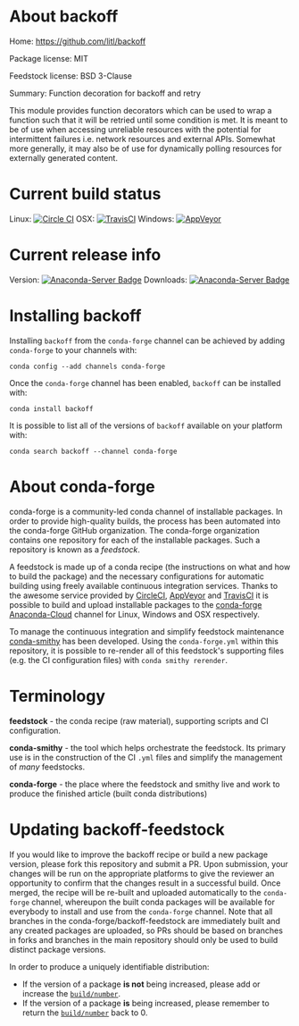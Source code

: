 About backoff
=============

Home: https://github.com/litl/backoff

Package license: MIT

Feedstock license: BSD 3-Clause

Summary: Function decoration for backoff and retry

This module provides function decorators which can be used to wrap a function such that it will be retried until
some condition is met. It is meant to be of use when accessing unreliable resources with the potential for
intermittent failures i.e. network resources and external APIs. Somewhat more generally, it may also be of use for
dynamically polling resources for externally generated content.


Current build status
====================

Linux: [![Circle CI](https://circleci.com/gh/conda-forge/backoff-feedstock.svg?style=shield)](https://circleci.com/gh/conda-forge/backoff-feedstock)
OSX: [![TravisCI](https://travis-ci.org/conda-forge/backoff-feedstock.svg?branch=master)](https://travis-ci.org/conda-forge/backoff-feedstock)
Windows: [![AppVeyor](https://ci.appveyor.com/api/projects/status/github/conda-forge/backoff-feedstock?svg=True)](https://ci.appveyor.com/project/conda-forge/backoff-feedstock/branch/master)

Current release info
====================
Version: [![Anaconda-Server Badge](https://anaconda.org/conda-forge/backoff/badges/version.svg)](https://anaconda.org/conda-forge/backoff)
Downloads: [![Anaconda-Server Badge](https://anaconda.org/conda-forge/backoff/badges/downloads.svg)](https://anaconda.org/conda-forge/backoff)

Installing backoff
==================

Installing `backoff` from the `conda-forge` channel can be achieved by adding `conda-forge` to your channels with:

```
conda config --add channels conda-forge
```

Once the `conda-forge` channel has been enabled, `backoff` can be installed with:

```
conda install backoff
```

It is possible to list all of the versions of `backoff` available on your platform with:

```
conda search backoff --channel conda-forge
```


About conda-forge
=================

conda-forge is a community-led conda channel of installable packages.
In order to provide high-quality builds, the process has been automated into the
conda-forge GitHub organization. The conda-forge organization contains one repository
for each of the installable packages. Such a repository is known as a *feedstock*.

A feedstock is made up of a conda recipe (the instructions on what and how to build
the package) and the necessary configurations for automatic building using freely
available continuous integration services. Thanks to the awesome service provided by
[CircleCI](https://circleci.com/), [AppVeyor](http://www.appveyor.com/)
and [TravisCI](https://travis-ci.org/) it is possible to build and upload installable
packages to the [conda-forge](https://anaconda.org/conda-forge)
[Anaconda-Cloud](http://docs.anaconda.org/) channel for Linux, Windows and OSX respectively.

To manage the continuous integration and simplify feedstock maintenance
[conda-smithy](http://github.com/conda-forge/conda-smithy) has been developed.
Using the ``conda-forge.yml`` within this repository, it is possible to re-render all of
this feedstock's supporting files (e.g. the CI configuration files) with ``conda smithy rerender``.


Terminology
===========

**feedstock** - the conda recipe (raw material), supporting scripts and CI configuration.

**conda-smithy** - the tool which helps orchestrate the feedstock.
                   Its primary use is in the construction of the CI ``.yml`` files
                   and simplify the management of *many* feedstocks.

**conda-forge** - the place where the feedstock and smithy live and work to
                  produce the finished article (built conda distributions)


Updating backoff-feedstock
==========================

If you would like to improve the backoff recipe or build a new
package version, please fork this repository and submit a PR. Upon submission,
your changes will be run on the appropriate platforms to give the reviewer an
opportunity to confirm that the changes result in a successful build. Once
merged, the recipe will be re-built and uploaded automatically to the
`conda-forge` channel, whereupon the built conda packages will be available for
everybody to install and use from the `conda-forge` channel.
Note that all branches in the conda-forge/backoff-feedstock are
immediately built and any created packages are uploaded, so PRs should be based
on branches in forks and branches in the main repository should only be used to
build distinct package versions.

In order to produce a uniquely identifiable distribution:
 * If the version of a package **is not** being increased, please add or increase
   the [``build/number``](http://conda.pydata.org/docs/building/meta-yaml.html#build-number-and-string).
 * If the version of a package **is** being increased, please remember to return
   the [``build/number``](http://conda.pydata.org/docs/building/meta-yaml.html#build-number-and-string)
   back to 0.
